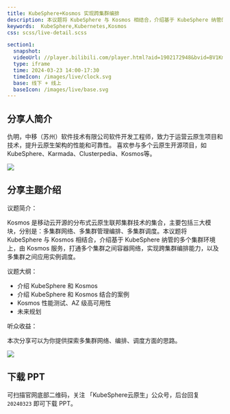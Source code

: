 ```yaml
---
title: KubeSphere+Kosmos 实现跨集群编排
description: 本议题将 KubeSphere 与 Kosmos 相结合，介绍基于 KubeSphere 纳管的多个集群环境上，由 Kosmos 服务，打通多个集群之间容器网络，实现跨集群编排能力，以及多集群之间应用实例调度。
keywords:  KubeSphere,Kubernetes,Kosmos
css: scss/live-detail.scss

section1:
  snapshot: 
  videoUrl: //player.bilibili.com/player.html?aid=1902172948&bvid=BV1Km411k788&cid=1481626802&page=1&high_quality=1
  type: iframe
  time: 2024-03-23 14:00-17:30
  timeIcon: /images/live/clock.svg
  base: 线下 + 线上
  baseIcon: /images/live/base.svg
---
```


## 分享人简介

仇明，中移（苏州）软件技术有限公司软件开发工程师，致力于运营云原生项目和技术，提升云原生架构的性能和可靠性。 喜欢参与多个云原生开源项目，如 KubeSphere、Karmada、Clusterpedia、Kosmos等。

![](https://pek3b.qingstor.com/kubesphere-community/images/hangzhou0323-meetup-qiuming.jpg)

## 分享主题介绍

议题简介：

Kosmos 是移动云开源的分布式云原生联邦集群技术的集合，主要包括三大模块，分别是：多集群网络、多集群管理编排、多集群调度。本议题将 KubeSphere 与 Kosmos 相结合，介绍基于 KubeSphere 纳管的多个集群环境上，由 Kosmos 服务，打通多个集群之间容器网络，实现跨集群编排能力，以及多集群之间应用实例调度。

议题大纲：

* 介绍 KubeSphere 和 Kosmos
* 介绍 KubeSphere 和 Kosmos 结合的案例
* Kosmos 性能测试、AZ 级高可用性
* 未来规划

听众收益：

本次分享可以为你提供探索多集群网络、编排、调度方面的思路。

![](http://pek3b.qingstor.com/kubesphere-community/images/hangzhou-20240323-qiuming.png)

## 下载 PPT

可扫描官网底部二维码，关注 「KubeSphere云原生」公众号，后台回复 `20240323` 即可下载 PPT。
